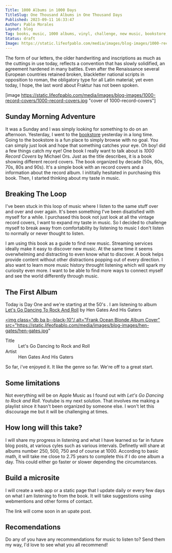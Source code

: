 ```yaml
---
Title: 1000 Albums in 1000 Days
TitleSlug: One Thousand Albums in One Thousand Days
Published: 2023-09-11 16:33:47
Author: Pablo Morales
Layout: blog
Tag: books, music, 1000 albums, vinyl, challenge, new music, bookstore, used books
Status: draft
Image: https://static.lifeofpablo.com/media/images/blog-images/1000-record-covers/1000-record-covers.jpg
---
```

<article class="athelas pa4">
  <div markdown="1" class="f4 f4-ns lh-copy measure center">
    The form of our letters, the older handwriting and inscriptions as much as
    the cuttings in use today, reflects a convention that has slowly solidified,
    an agreement hardened in many battles. Even after the Renaissance several
    European countries retained broken, blackletter national scripts in opposition to roman, the obligatory type for all Latin material; yet even today, I hope, the last word about Fraktur has not been spoken.
  
[image https://static.lifeofpablo.com/media/images/blog-images/1000-record-covers/1000-record-covers.jpg "cover of 1000-record-covers"]

# Sunday Morning Adventure

It was a Sunday and I was simply looking for something to do on an afternoon. Yesterday, I went to the [bookstore](https://www.beersbooks.com/) yesterday in a long time. Going to the bookstore is a fun place to simply browse with no goal. You can simply just look and hope that something catches your eye. Oh boy! did a few things catch my eye! One book I really want to talk about is
*1000 Record Covers* by Michael Ors. Just as the title describes, it is a book showing different record covers. The book organized by decade (50s, 60s, 70s, 80s and 90s). It's a simple book with an record covers and a information about the record album. I inititally hesitated in purchasing this book. Then, I started thinking about my taste in music. 

# Breaking The Loop

I've been stuck in this loop of music where I listen to the same stuff over and over and over again. It's been something I've been disatisfied with myself for a while. I purchased this book not just look at all the vintage record covers, I want to expand my taste in music. So I decided to challenge myself to break away from comfortability by listening to music I don't listen to normally or never thought to listen. 

I am using this book as a guide to find new music. Streaming services ideally make it easy to discover new music. At the same time it seems overwhelming and distracting to even know what to discover. A book helps provide content without other distractions popping out of every direction. I also want to learn more music history throught listening which will spark my curiosity even more. I want to be able to find more ways to connect myself and see the world differently through music. 




# The First Album

Today is Day One and we're starting at the 50's . I am listening to album [Let's Go Dancing To Rock And Roll](https://www.discogs.com/release/3479679-Hen-Gates-And-His-Gaters-Lets-Go-Dancing-To-Rock-And-Roll) by Hen Gates And His Gaters 
<a class="db center mw5 tc black link dim"
   title="Let's Go Dancing To Rock And Roll by Hen Gates And His Gaters"
   href="https://www.discogs.com/release/3479679-Hen-Gates-And-His-Gaters-Lets-Go-Dancing-To-Rock-And-Roll">

  <img class="db ba b--black-10"/
       alt="Frank Ocean Blonde Album Cover"
       src="https://static.lifeofpablo.com/media/images/blog-images/hen-gates/hen-gates.jpg"
  >

  <dl class="mt2 f5 lh-copy">
    <dt class="clip">Title</dt>
    <dd class="ml0">Let's Go Dancing to Rock and Roll</dd>
    <dt class="clip">Artist</dt>
    <dd class="ml0 gray">Hen Gates And His Gaters</dd>
  </dl>
</a>

So far, i've enjoyed it. It like the genre so far. We're off to a great start.

# Some limitations

Not everything will be on Apple Music as I found out with *Let's Go Dancing to Rock and Roll*. Youtube is my next solution. That involves me making a playlist since it hasn't been organized by someone else. I won't let this discourage me but it will be challenging at times.

# How long will this take?

I will share my progress in listening and what I have learned so far in future blog posts, at various cyles such as various intervals. Definetly will share at albums number 250, 500, 750 and of course at 1000. According to basic math, it will take me close to 2.75 years to complete this if I do one album a day. This could either go faster or slower depending the circumstances. 

# Build a microsite

I will create a web app or a static page that I update daily or every few days on what I am listening to from the book. It will take suggestions using webmentions and other forms of contact.

The link will come soon in an upate post.


# Recomendations

Do any of you have any recommendations for music to listen to? Send them my way, I'd love to see what you all recommend!

</div>
</article>
